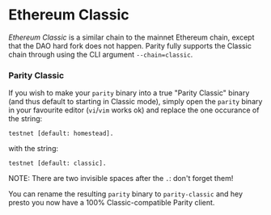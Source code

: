 # Ethereum Classic

*Ethereum Classic* is a similar chain to the mainnet Ethereum chain, except that the DAO hard fork does not happen. Parity fully supports the Classic chain through using the CLI argument `--chain=classic`.

### Parity Classic

If you wish to make your `parity` binary into a true "Parity Classic" binary (and thus default to starting in Classic mode), simply open the `parity` binary in your favourite editor (`vi`/`vim` works ok) and replace the one occurance of the string:

`testnet [default: homestead].`

with the string:

`testnet [default: classic].  `

NOTE: There are two invisible spaces after the `.`: don't forget them!

You can rename the resulting `parity` binary to `parity-classic` and hey presto you now have a 100% Classic-compatible Parity client.
